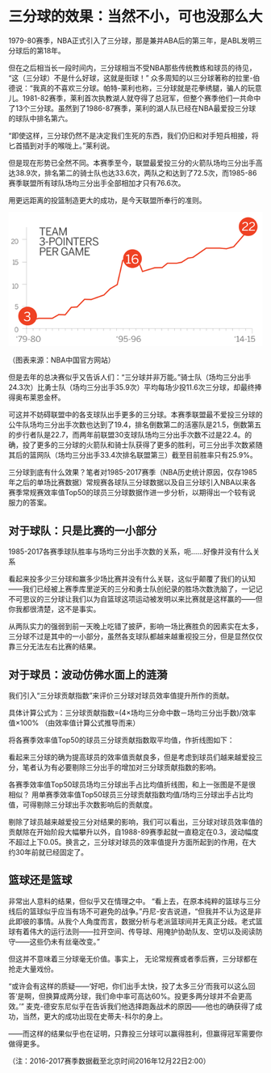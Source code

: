 # 三分球的效果：当然不小，可也没那么大

1979-80赛季，NBA正式引入了三分球，那是兼并ABA后的第三年，是ABL发明三分球后的第18年。

但在之后相当长一段时间内，三分球相当不受NBA那些传统教练和球员的待见， “这（三分球）不是什么好球，这就是街球！” 众多周知的以三分球著称的拉里-伯德说：“我真的不喜欢三分球。帕特-莱利也称，三分球就是花拳绣腿，骗人的玩意儿。1981-82赛季，莱利首次执教湖人就夺得了总冠军，但整个赛季他们一共命中了13个三分球。虽然到了1986-87赛季，莱利的湖人队已经在NBA最爱投三分球的球队中排名第六。

“即使这样，三分球仍然不是决定我们生死的东西，我们仍旧和对手短兵相接，将匕首插到对手的喉咙上。”莱利说。

但是现在形势已全然不同。本赛季至今，联盟最爱投三分的火箭队场均三分出手高达38.9次，排名第二的骑士队也达33.6次，两队之和达到了72.5次，而1985-86赛季联盟所有球队场均三分出手全部相加才只有76.6次。

用更远距离的投篮制造更大的成功，是今天联盟所奉行的准则。

![图片缺失](./data/129027163.png) 

（图表来源：NBA中国官方网站）

但是去年的总决赛似乎又告诉人们：“三分球并非万能。”骑士队（场均三分出手24.3次）比勇士队（场均三分出手35.9次）平均每场少投11.6次三分球，却最终捧得奥布莱恩金杯。

可这并不妨碍联盟中的各支球队出手更多的三分球。本赛季联盟最不爱投三分球的公牛队场均三分出手次数也达到了19.4，排名倒数第二的活塞队是21.5，倒数第五的步行者队是22.7，而两年前联盟30支球队场均三分出手次数不过是22.4。的确，投了更多的三分球的火箭队和骑士队获得了更多的胜利，可三分出手次数紧随其后的篮网队（场均三分出手33.4次排名联盟第三）截至目前胜率只有25.9%。

三分球到底有什么效果？笔者对1985-2017赛季（NBA历史统计原因，仅存1985年之后的单场比赛数据）常规赛各球队三分球数据以及自三分球引入NBA以来各赛季常规赛效率值Top50的球员三分球数据作进一步分析，以期得出一个较有说服力的答案。

## 对于球队：只是比赛的一小部分

<p id="chart1"></p>      

1985-2017各赛季球队胜率与场均三分出手次数的关系，呃……好像并没有什么关系

看起来投多少三分球和赢多少场比赛并没有什么关联，这似乎颠覆了我们的认知——我们已经被上赛季库里逆天的三分和勇士队创纪录的胜场次数洗脑了，一记记不可思议的三分球让我们以为自篮球这项运动被发明以来比赛就是这样赢的——但你我都很清楚，这不是事实。

从两队实力的强弱到前一天晚上吃错了披萨，影响一场比赛胜负的因素实在太多，三分球不过是其中的一小部分，虽然各支球队都越来越重视投三分，但是显然仅仅靠三分无法左右比赛的结果。

## 对于球员：波动仿佛水面上的涟漪

我们引入“三分球贡献指数”来评价三分球对球员效率值提升所作的贡献。

具体计算公式为：三分球贡献指数=(4×场均三分命中数－场均三分出手数)/效率值×100% （由效率值计算公式推导而来）

将各赛季效率值Top50的球员三分球贡献指数取平均值，作折线图如下：

<p id="chart2"></p>

看起来三分球的确为提高球员的效率值贡献良多，但是考虑到球员们越来越爱投三分，笔者认为有必要剔除三分出手的增加对三分球贡献指数的影响。

<p id="chart3"></p>

各赛季效率值Top50球员场均三分球出手占比均值折线图，和上一张图是不是很相似？
用单赛季效率值Top50球员三分球贡献指数均值/场均三分球出手占比均值，可得剔除三分球出手次数影响后的贡献度。

<p id="chart4"></p>

剔除了球员越来越爱投三分对结果的影响，我们可以看出，三分球对球员效率值的贡献除在开始阶段大幅攀升以外，自1988-89赛季起就一直稳定在0.3，波动幅度不超过上下0.05。换言之，三分球对球员的效率值提升方面所起到的作用，在大约30年前就已经固定了。

## 篮球还是篮球

非常出人意料的结果，但似乎又在情理之中。 “看上去，在原本纯粹的篮球与三分线后的篮球似乎应当有场不可避免的战争。”丹尼-安吉说道，“但我并不认为这是非此即彼的事情。从我个人角度而言，数据分析与老派篮球间并无真正分歧。老式篮球有着伟大的运行法则——拉开空间、传导球、用掩护协助队友、空切以及阅读防守——这些仍未有丝毫改变。”

但这并不意味着三分球毫无价值。事实上， 无论常规赛或者季后赛，三分球都在抢走大量戏份。

“或许会有这样的质疑——‘好吧，你们出手太快，投了太多三分’而我可以这么回答‘是啊，但换算成两分球，我们命中率可高达60%。投更多两分球并不会更高效。’” 麦克-德安东尼似乎在告诉我们他选择跑轰战术的原因——他也的确获得了成功，当然，更大的成功出现在史蒂夫-科尔的身上。

——而这样的结果似乎也在证明，只靠投三分球可以赢得胜利，但赢得冠军需要你做得更多。

（注：2016-2017赛季数据截至北京时间2016年12月22日2:00）

